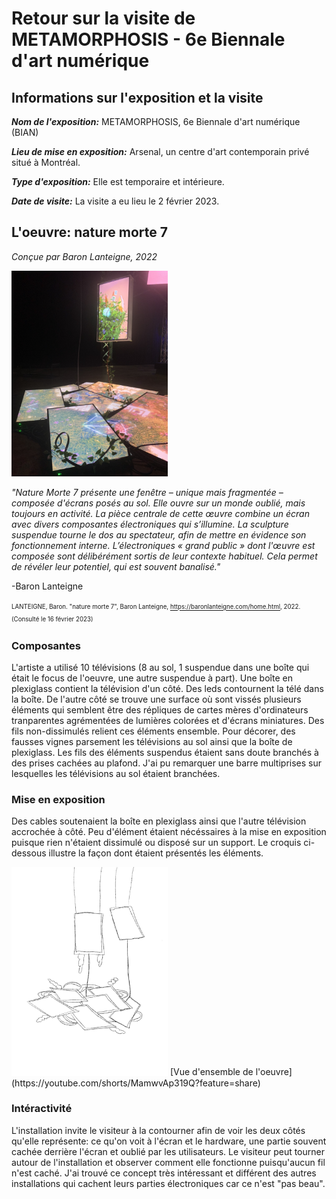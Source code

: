 # Retour sur la visite de METAMORPHOSIS - 6e Biennale d'art numérique
## Informations sur l'exposition et la visite
***Nom de l'exposition:*** METAMORPHOSIS, 6e Biennale d'art numérique (BIAN)

***Lieu de mise en exposition:*** Arsenal, un centre d'art contemporain privé situé à Montréal. 

***Type d'exposition:*** Elle est temporaire et intérieure.

***Date de visite:*** La visite a eu lieu le 2 février 2023.

## L'oeuvre: nature morte 7

*Conçue par Baron Lanteigne, 2022*

<img src="images/images/oeuvre1.jpg" width=250px heigth=250px />

*"Nature Morte 7 présente une fenêtre – unique mais fragmentée – composée d'écrans posés au sol. Elle ouvre sur un monde oublié, mais toujours en activité. La pièce centrale de cette œuvre combine un écran avec divers composantes électroniques qui s’illumine. La sculpture suspendue tourne le dos au spectateur, afin de mettre en évidence son fonctionnement interne. L’électroniques « grand public » dont l'œuvre est composée sont délibérément sortis de leur contexte habituel. Cela permet de révéler leur potentiel, qui est souvent banalisé."*

-Baron Lanteigne

<sup><sub>LANTEIGNE, Baron. "nature morte 7", Baron Lanteigne, https://baronlanteigne.com/home.html, 2022. (Consulté le 16 février 2023)</sub></sup>

### Composantes

L'artiste a utilisé 10 télévisions (8 au sol, 1 suspendue dans une boîte qui était le focus de l'oeuvre, une autre suspendue à part). Une boîte en plexiglass contient la télévision d'un côté. Des leds contournent la télé dans la boîte. De l'autre côté se trouve une surface où sont vissés plusieurs éléments qui semblent être des répliques de cartes mères d'ordinateurs tranparentes agrémentées de lumières colorées et d'écrans miniatures. Des fils non-dissimulés relient ces éléments ensemble. Pour décorer, des fausses vignes parsement les télévisions au sol ainsi que la boîte de plexiglass. Les fils des éléments suspendus étaient sans doute branchés à des prises cachées au plafond. J'ai pu remarquer une barre multiprises sur lesquelles les télévisions au sol étaient branchées.

### Mise en exposition

Des cables soutenaient la boîte en plexiglass ainsi que l'autre télévision accrochée à côté. Peu d'élément étaient nécéssaires à la mise en exposition puisque rien n'étaient dissimulé ou disposé sur un support. Le croquis ci-dessous illustre la façon dont étaient présentés les éléments. 

<img src="images/images/croquis.JPG" width=250px heigth=250px />
[Vue d'ensemble de l'oeuvre](https://youtube.com/shorts/MamwvAp319Q?feature=share)

### Intéractivité

L'installation invite le visiteur à la contourner afin de voir les deux côtés qu'elle représente: ce qu'on voit à l'écran et le hardware, une partie souvent cachée derrière l'écran et oublié par les utilisateurs. Le visiteur peut tourner autour de l'installation et observer comment elle fonctionne puisqu'aucun fil n'est caché. J'ai trouvé ce concept très intéressant et différent des autres installations qui cachent leurs parties électroniques car ce n'est "pas beau".


